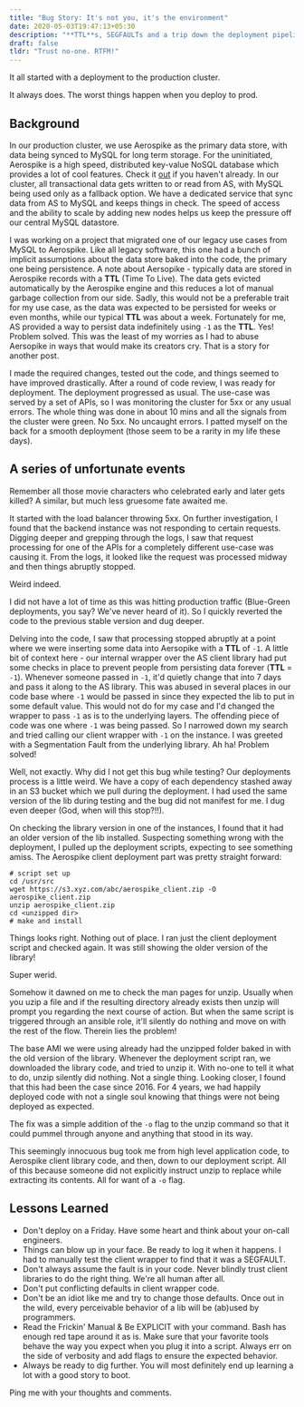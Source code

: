 ```yaml
---
title: "Bug Story: It's not you, it's the environment"
date: 2020-05-03T19:47:13+05:30
description: "**TTL**s, SEGFAULTs and a trip down the deployment pipeline."
draft: false
tldr: "Trust no-one. RTFM!"
---
```


It all started with a deployment to the production cluster. 

It always does. The worst things happen when you deploy to prod.
## Background
In our production cluster, we use Aerospike as the primary data store, with
data being synced to MySQL for long term storage. For the uninitiated,
Aerospike is a high speed, distributed key-value NoSQL database which
provides a lot of cool features. Check it [out](https://www.aerospike.com/)
if you haven't already. In our cluster, all transactional data gets written
to or read from AS, with MySQL being used only as a fallback option. We have
a dedicated service that sync data from AS to MySQL and keeps things in
check. The speed of access and the ability to scale by adding new nodes helps
us keep the pressure off our central MySQL datastore.

I was working on a project that migrated one of our legacy use cases from
MySQL to Aerospike. Like all legacy software, this one had a bunch of
implicit assumptions about the data store baked into the code, the primary
one being persistence. A note about Aersopike - typically data are stored in
Aerospike records with a **TTL** (Time To Live). The data gets evicted automatically by
the Aerospike engine and this reduces a lot of manual garbage collection from our
side. Sadly, this would not be a preferable trait for my use case, as the
data was expected to be persisted for weeks or even months, while our typical
**TTL** was about a week. Fortunately for me, AS provided a way to persist data
indefinitely using `-1` as the **TTL**. Yes! Problem solved. This was the least of
my worries as I had to abuse Aersopike in ways that would make its creators
cry. That is a story for another post.

I made the required changes, tested out the code, and things seemed to have
improved drastically. After a round of code review, I was ready for deployment.
The deployment progressed as usual. The use-case was served by a set of APIs, so
I was monitoring the cluster for 5xx or any usual errors. The whole thing was
done in about 10 mins and all the signals from the cluster were green. No 5xx.
No uncaught errors. I patted myself on the back for a smooth deployment (those
seem to be a rarity in my life these days). 

## A series of unfortunate events
Remember all those movie characters who celebrated early and later gets killed? A
similar, but much less gruesome fate awaited me.

It started with the load balancer throwing 5xx. On further investigation, I
found that the backend instance was not responding to certain requests. Digging
deeper and grepping through the logs, I saw that request processing for one of
the APIs for a completely different use-case was causing it. From the logs, it
looked like the request was processed midway and then things abruptly stopped. 

Weird indeed. 

I did not have a lot of time as this was hitting production
traffic (Blue-Green deployments, you say? We've never heard of it). So I quickly
reverted the code to the previous stable version and dug deeper.

Delving into the code, I saw that processing stopped abruptly at a point where
we were inserting some data into Aersopike with a **TTL** of `-1`. A little bit of context
here - our internal wrapper over the AS client library had put some checks in place
to prevent people from persisting data forever (**TTL** = `-1`). Whenever someone
passed in `-1`, it'd quietly change that into 7 days and pass it along to the AS
library. This was abused in several places in our code base where `-1` would be
passed in since they expected the lib to put in some default value. This would
not do for my case and I'd changed the wrapper to pass `-1` as is to the
underlying layers. The offending piece of code was one where `-1` was being
passed. So I narrowed down my search and tried calling our client wrapper with
`-1` on the instance. I was greeted with a Segmentation Fault from the
underlying library. Ah ha! Problem solved!

Well, not exactly. Why did I not get this bug while testing? Our deployments
process is a little weird. We have a copy of each dependency stashed away in
an S3 bucket which we pull during the deployment. I had used the same version
of the lib during testing and the bug did not manifest for me. I dug even
deeper (God, when will this stop?!!). 

On checking the library version in one of the instances, I found that it had
an older version of the lib installed. Suspecting something wrong with the
deployment, I pulled up the deployment scripts, expecting to see something amiss.
The Aerospike client deployment part was pretty straight forward:
```
# script set up
cd /usr/src
wget https://s3.xyz.com/abc/aerospike_client.zip -O aerospike_client.zip
unzip aerospike_client.zip
cd <unzipped dir>
# make and install 
```
Things looks right. Nothing out of place. I ran just the client deployment script and checked again. It was still showing
the older version of the library! 

Super werid.

Somehow it dawned on me to check the man pages for unzip. Usually when you
uzip a file and if the resulting directory already exists then unzip will
prompt you regarding the next course of action. But when the same script is
triggered through an ansible role, it'll silently do nothing and move on
with the rest of the flow. Therein lies the problem!

The base AMI we were using already had the unzipped folder baked in with the
old version of the library. Whenever the deployment script ran, we downloaded
the library code, and tried to unzip it. With no-one to tell it what to do,
unzip silently did nothing. Not a single thing. Looking closer, I found that
this had been the case since 2016. For 4 years, we had happily deployed code
with not a single soul knowing that things were not being deployed as
expected.

The fix was a simple addition of the `-o` flag to the unzip command so that it
could pummel through anyone and anything that stood in its way. 

This seemingly innocuous bug took me from high level application code, to
Aerospike client library code, and then, down to our deployment script. All of this
because someone did not explicitly instruct unzip to replace while extracting
its contents. All for want of a `-o` flag.

## Lessons Learned
* Don't deploy on a Friday. Have some heart and think about your on-call
  engineers.
* Things can blow up in your face. Be ready to log it when it happens. I had to
  manually test the client wrapper to find that it was a SEGFAULT.
* Don't always assume the fault is in your code. Never blindly trust client libraries
  to do the right thing. We're all human after all.
* Don't put conflicting defaults in client wrapper code. 
* Don't be an idiot like me and try to change those defaults. Once out in the
  wild, every perceivable behavior of a lib will be (ab)used by programmers.
* Read the Frickin' Manual & Be EXPLICIT with your command. Bash has enough red
  tape around it as is. Make sure that your favorite tools behave the way you
  expect when you plug it into a script. Always err on the side of verbosity and
  add flags to ensure the expected behavior. 
* Always be ready to dig further. You will most definitely end up learning a lot
  with a good story to boot.

Ping me with your thoughts and comments. 